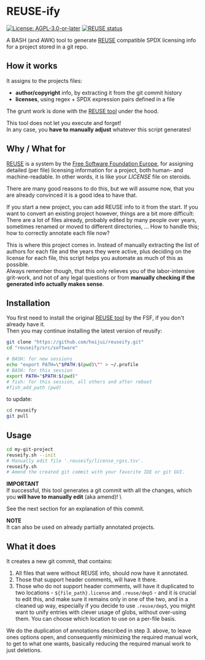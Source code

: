 <!--
SPDX-FileCopyrightText: 2023 Robin Vobruba <hoijui.quaero@gmail.com>

SPDX-License-Identifier: CC0-1.0
-->

# REUSE-ify

[![License: AGPL-3.0-or-later](
    https://img.shields.io/badge/License-AGPL--3.0--or--later-blue.svg)](
    https://spdx.org/licenses/AGPL-3.0-or-later.html)
[![REUSE status](
    https://api.reuse.software/badge/github.com/hoijui/reuseify)](
    https://api.reuse.software/info/github.com/hoijui/reuseify)

A BASH (and AWK) tool to generate [REUSE] compatible
SPDX licensing info for a project stored in a git repo.

## How it works

It assigns to the projects files:

* **author/copyright** info,
  by extracting it from the git commit history
* **licenses**, using regex + SPDX expression pairs
  defined in a file

The grunt work is done with the [REUSE tool] under the hood.

This tool does not let you execute and forget! \
In any case, you **have to manually adjust**
whatever this script generates!

## Why / What for

[REUSE] is a system by the [Free Software Foundation Europe],
for assigning detailed (per file) licensing information for a project,
both human- and machine-readable.
In other words, it is like your *LICENSE* file on steroids.

There are many good reasons to do this, but we will assume now,
that you are already convinced it is a good idea to have that.

If you start a new project, you can add REUSE info to it from the start.
If you want to convert an existing project however,
things are a bit more difficult:
There are a lot of files already,
probably edited by many people over years,
sometimes renamed or moved to different directories, ...
How to handle this; how to correctly annotate each file now?

This is where this project comes in.
Instead of manually extracting the list of authors for each file
and the years they were active,
plus deciding on the license for each file,
this script helps you automate as much of this as possible. \
Always remember though,
that this only relieves you of the labor-intensive grit-work,
and not of any legal questions or from **manually checking
if the generated info actually makes sense**.

## Installation

You first need to install the original [REUSE tool] by the FSF,
if you don't already have it. \
Then you may continue installing the latest version of reusify:

```sh
git clone "https://github.com/hoijui/reuseify.git"
cd "reuseify/src/software"

# BASH: for new sessions
echo "export PATH=\"$PATH:$(pwd)\"" > ~/.profile
# BASH: for this session
export PATH="$PATH:$(pwd)"
# fish: for this session, all others and after reboot
#fish_add_path (pwd)
```

to update:

```sh
cd reuseify
git pull
```

## Usage

```sh
cd my-git-project
reuseify.sh --init
# Manually edit file '.reuseify/license_rgxs.tsv'.
reuseify.sh
# Amend the created git commit with your favorite IDE or git GUI.
```

**IMPORTANT** \
If successful, this tool generates a git commit with all the changes,
which you **will have to manually edit** (aka amend)! \

See the next section for an explanation of this commit.

**NOTE** \
It can also be used on already partially annotated projects.

## What it does

It creates a new git commit, that contains:

1. All files that were without REUSE info, should now have it annotated.
2. Those that support header comments, will have it there.
3. Those who do not support header comments,
    will have it duplicated to two locations -
    `${file_path}.license` and `.reuse/dep5` -
    and it is crucial to edit this,
    and make sure it remains only in one of the two,
    and in a cleaned up way,
    especially if you decide to use `.reuse/dep5`,
    you might want to unify entries with clever usage of globs,
    without over-using them.
    You can choose which location to use on a per-file basis.

We do the duplication of annotations described in step 3. above,
to leave ones options open,
and consequently minimizing the required manual work,
to get to what one wants,
basically reducing the required manual work to just deletions.

[REUSE]: https://reuse.software/
[REUSE tool]: https://git.fsfe.org/reuse/tool
[Free Software Foundation Europe]: https://fsfe.org/
